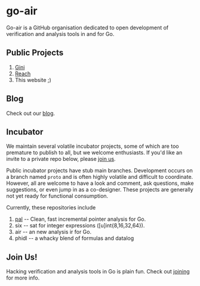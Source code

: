 # go-air

Go-air is a GitHub organisation dedicated to open development of verification
and analysis tools in and for Go.

## Public Projects

1. [Gini](https://github.com/go-air/gini)
2. [Reach](https://github.com/go-air/reach)
3. This website ;)

## Blog

Check out our [blog](blog/index.md).

## Incubator

We maintain several volatile incubator projects, some of which are too premature
to publish to all, but we welcome enthusiasts.  If you'd like an invite to a
private repo below, please [join us](join.md).

Public incubator projects have stub main branches.  Development occurs on a branch named 
`proto` and is often highly volatile and difficult to coordinate.  However, all are welcome
to have a look and comment, ask questions, make suggestions, or even jump in as a co-designer.
These projects are generally not yet ready for functional consumption.

Currently, these repositories include

1. [pal](https://github.com/go-air/pal) -- Clean, fast incremental pointer analysis for Go. 
1. six -- sat for integer expressions ([u]int{8,16,32,64}).
2. air -- an new analysis ir for Go.
3. phidl -- a whacky blend of formulas and datalog

## Join Us!

Hacking verification and analysis tools in Go is plain fun.
Check out [joining](join.md) for more info.
  



